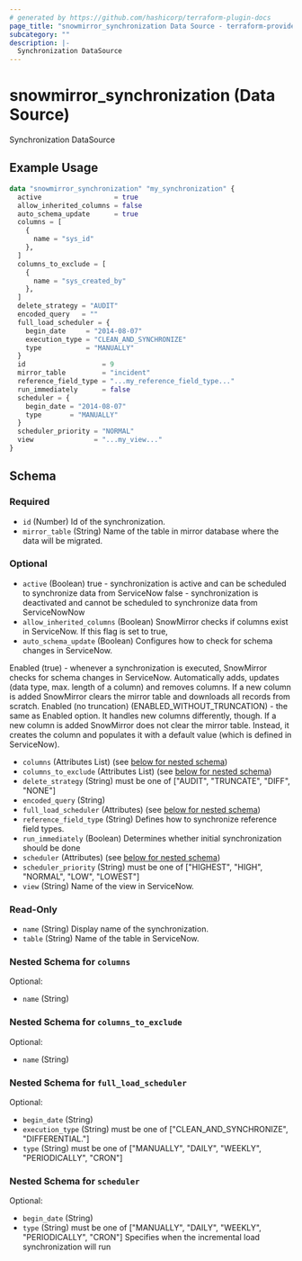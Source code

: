```yaml
---
# generated by https://github.com/hashicorp/terraform-plugin-docs
page_title: "snowmirror_synchronization Data Source - terraform-provider-snowmirror"
subcategory: ""
description: |-
  Synchronization DataSource
---
```


# snowmirror_synchronization (Data Source)

Synchronization DataSource

## Example Usage

```terraform
data "snowmirror_synchronization" "my_synchronization" {
  active                  = true
  allow_inherited_columns = false
  auto_schema_update      = true
  columns = [
    {
      name = "sys_id"
    },
  ]
  columns_to_exclude = [
    {
      name = "sys_created_by"
    },
  ]
  delete_strategy = "AUDIT"
  encoded_query   = ""
  full_load_scheduler = {
    begin_date     = "2014-08-07"
    execution_type = "CLEAN_AND_SYNCHRONIZE"
    type           = "MANUALLY"
  }
  id                   = 9
  mirror_table         = "incident"
  reference_field_type = "...my_reference_field_type..."
  run_immediately      = false
  scheduler = {
    begin_date = "2014-08-07"
    type       = "MANUALLY"
  }
  scheduler_priority = "NORMAL"
  view               = "...my_view..."
}
```

<!-- schema generated by tfplugindocs -->
## Schema

### Required

- `id` (Number) Id of the synchronization.
- `mirror_table` (String) Name of the table in mirror database where the data will be migrated.

### Optional

- `active` (Boolean) true - synchronization is active and can be scheduled to synchronize data from ServiceNow
false - synchronization is deactivated and cannot be scheduled to synchronize data from ServiceNowNow
- `allow_inherited_columns` (Boolean) SnowMirror checks if columns exist in ServiceNow. If this flag is set to true,
- `auto_schema_update` (Boolean) Configures how to check for schema changes in ServiceNow.

Enabled (true) - whenever a synchronization is executed, SnowMirror checks for schema changes in ServiceNow. Automatically adds, updates (data type, max. length of a column) and removes columns. If a new column is added SnowMirror clears the mirror table and downloads all records from scratch.
Enabled (no truncation) (ENABLED_WITHOUT_TRUNCATION) - the same as Enabled option. It handles new columns differently, though. If a new column is added SnowMirror does not clear the mirror table. Instead, it creates the column and populates it with a default value (which is defined in ServiceNow).
- `columns` (Attributes List) (see [below for nested schema](#nestedatt--columns))
- `columns_to_exclude` (Attributes List) (see [below for nested schema](#nestedatt--columns_to_exclude))
- `delete_strategy` (String) must be one of ["AUDIT", "TRUNCATE", "DIFF", "NONE"]
- `encoded_query` (String)
- `full_load_scheduler` (Attributes) (see [below for nested schema](#nestedatt--full_load_scheduler))
- `reference_field_type` (String) Defines how to synchronize reference field types.
- `run_immediately` (Boolean) Determines whether initial synchronization should be done
- `scheduler` (Attributes) (see [below for nested schema](#nestedatt--scheduler))
- `scheduler_priority` (String) must be one of ["HIGHEST", "HIGH", "NORMAL", "LOW", "LOWEST"]
- `view` (String) Name of the view in ServiceNow.

### Read-Only

- `name` (String) Display name of the synchronization.
- `table` (String) Name of the table in ServiceNow.

<a id="nestedatt--columns"></a>
### Nested Schema for `columns`

Optional:

- `name` (String)


<a id="nestedatt--columns_to_exclude"></a>
### Nested Schema for `columns_to_exclude`

Optional:

- `name` (String)


<a id="nestedatt--full_load_scheduler"></a>
### Nested Schema for `full_load_scheduler`

Optional:

- `begin_date` (String)
- `execution_type` (String) must be one of ["CLEAN_AND_SYNCHRONIZE", "DIFFERENTIAL."]
- `type` (String) must be one of ["MANUALLY", "DAILY", "WEEKLY", "PERIODICALLY", "CRON"]


<a id="nestedatt--scheduler"></a>
### Nested Schema for `scheduler`

Optional:

- `begin_date` (String)
- `type` (String) must be one of ["MANUALLY", "DAILY", "WEEKLY", "PERIODICALLY", "CRON"]
Specifies when the incremental load synchronization will run


